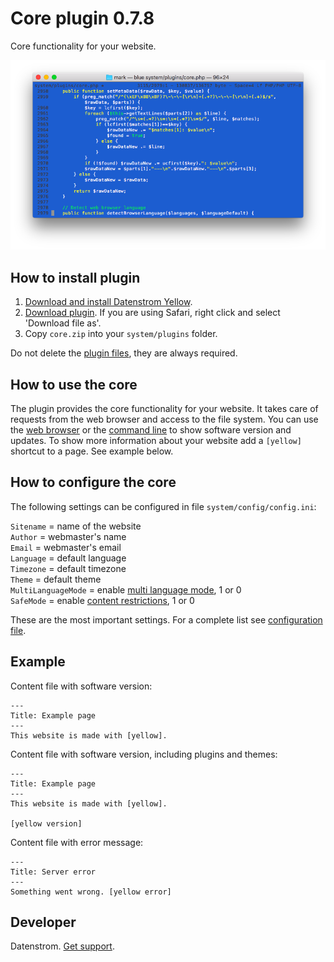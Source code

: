 Core plugin 0.7.8
=================
Core functionality for your website.

<p align="center"><img src="core-screenshot.png?raw=true" alt="Screenshot"></p>

## How to install plugin

1. [Download and install Datenstrom Yellow](https://github.com/datenstrom/yellow/).
2. [Download plugin](https://github.com/datenstrom/yellow-plugins/raw/master/zip/core.zip). If you are using Safari, right click and select 'Download file as'.
3. Copy `core.zip` into your `system/plugins` folder.

Do not delete the [plugin files](update.ini), they are always required.

## How to use the core

The plugin provides the core functionality for your website. It takes care of requests from the web browser and access to the file system. You can use the [web browser](https://github.com/datenstrom/yellow-plugins/tree/master/edit) or the [command line](https://github.com/datenstrom/yellow-plugins/tree/master/command) to show software version and updates. To show more information about your website add a `[yellow]` shortcut to a page. See example below.

## How to configure the core

The following settings can be configured in file `system/config/config.ini`:

`Sitename` = name of the website  
`Author` = webmaster's name  
`Email` = webmaster's email  
`Language` = default language  
`Timezone` = default timezone  
`Theme` = default theme  
`MultiLanguageMode` = enable [multi language mode](https://developers.datenstrom.se/help/language-configuration#multi-language-mode), 1 or 0  
`SafeMode` = enable [content restrictions](https://developers.datenstrom.se/help/security-configuration#content-restrictions), 1 or 0  

These are the most important settings. For a complete list see [configuration file](https://github.com/datenstrom/yellow/blob/master/system/config/config.ini).

## Example

Content file with software version:

```
---
Title: Example page
---
This website is made with [yellow].
```

Content file with software version, including plugins and themes:

```
---
Title: Example page
---
This website is made with [yellow].

[yellow version]
```

Content file with error message:

```
---
Title: Server error
---
Something went wrong. [yellow error]
```

## Developer

Datenstrom. [Get support](https://developers.datenstrom.se/help/support).
